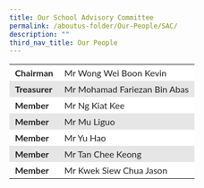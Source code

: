 ```yaml
---
title: Our School Advisory Committee
permalink: /aboutus-folder/Our-People/SAC/
description: ""
third_nav_title: Our People
---
```



<table style="box-sizing: inherit; border-collapse: collapse; border-spacing: 0px; width: 776.333px; max-width: 100%; color: rgb(34, 34, 34); font-family: Lato, sans-serif; font-size: 16px; font-style: normal; font-variant-ligatures: normal; font-variant-caps: normal; font-weight: 400; letter-spacing: normal; orphans: 2; text-align: start; text-transform: none; white-space: normal; widows: 2; word-spacing: 0px; -webkit-text-stroke-width: 0px; text-decoration-thickness: initial; text-decoration-style: initial; text-decoration-color: initial;"><tbody style="box-sizing: inherit;"><tr style="box-sizing: inherit; background: rgb(255, 255, 255);"><td style="box-sizing: inherit; padding: 5px 10px;"><strong style="box-sizing: inherit; font-weight: bold;">Chairman</strong></td><td style="box-sizing: inherit; padding: 5px 10px;">Mr Wong Wei Boon Kevin</td></tr><tr style="box-sizing: inherit; background: rgb(230, 230, 230);"><td style="box-sizing: inherit; padding: 5px 10px;"><strong style="box-sizing: inherit; font-weight: bold;">Treasurer</strong></td><td style="box-sizing: inherit; padding: 5px 10px;">Mr Mohamad Fariezan Bin Abas</td></tr><tr style="box-sizing: inherit; background: rgb(255, 255, 255);"><td style="box-sizing: inherit; padding: 5px 10px;"><strong style="box-sizing: inherit; font-weight: bold;">Member</strong></td><td style="box-sizing: inherit; padding: 5px 10px;">Mr Ng Kiat Kee</td></tr><tr style="box-sizing: inherit; background: rgb(230, 230, 230);"><td style="box-sizing: inherit; padding: 5px 10px;"><strong style="box-sizing: inherit; font-weight: bold;">Member</strong></td><td style="box-sizing: inherit; padding: 5px 10px;">Mr Mu Liguo</td></tr><tr style="box-sizing: inherit; background: rgb(255, 255, 255);"><td style="box-sizing: inherit; padding: 5px 10px;"><strong style="box-sizing: inherit; font-weight: bold;">Member</strong></td><td style="box-sizing: inherit; padding: 5px 10px;">Mr Yu Hao</td></tr><tr style="box-sizing: inherit; background: rgb(230, 230, 230);"><td style="box-sizing: inherit; padding: 5px 10px;"><strong style="box-sizing: inherit; font-weight: bold;">Member</strong></td><td style="box-sizing: inherit; padding: 5px 10px;">Mr Tan Chee Keong</td></tr><tr style="box-sizing: inherit; background: rgb(255, 255, 255);"><td style="box-sizing: inherit; padding: 5px 10px;"><strong style="box-sizing: inherit; font-weight: bold;">Member</strong></td><td style="box-sizing: inherit; padding: 5px 10px;">Mr Kwek Siew Chua Jason</td></tr></tbody></table>

